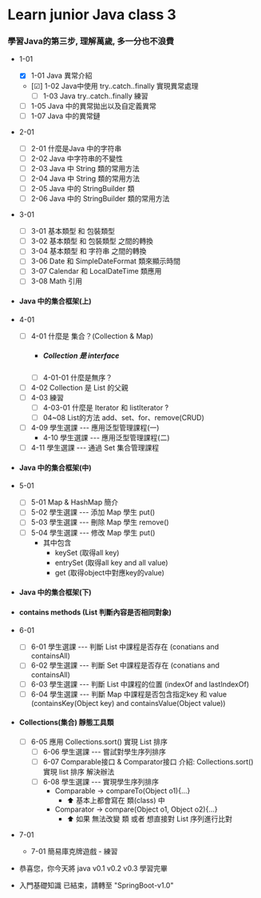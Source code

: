 # Learn junior Java class 3
### 學習Java的第三步, 理解萬歲, 多一分也不浪費
- 1-01
    - [x] 1-01 Java 異常介紹
    - [&#9745;] 1-02 Java中使用 try..catch..finally 實現異常處理
      - [ ] 1-03 Java try..catch..finally 練習
    - [ ] 1-05 Java 中的異常拋出以及自定義異常
    - [ ] 1-07 Java 中的異常鏈
- 2-01
    - [ ] 2-01 什麼是Java 中的字符串
    - [ ] 2-02 Java 中字符串的不變性
    - [ ] 2-03 Java 中 String 類的常用方法
    - [ ] 2-04 Java 中 String 類的常用方法
    - [ ] 2-05 Java 中的 StringBuilder 類
    - [ ] 2-06 Java 中的 StringBuilder 類的常用方法
- 3-01
    - [ ] 3-01 基本類型 和 包裝類型
    - [ ] 3-02 基本類型 和 包裝類型 之間的轉換
    - [ ] 3-04 基本類型 和 字符串 之間的轉換
    - [ ] 3-06 Date 和 SimpleDateFormat 類來顯示時間
    - [ ] 3-07 Calendar 和 LocalDateTime 類應用 
    - [ ] 3-08 Math 引用
- #### Java 中的集合框架(上)
- 4-01
  - [ ] 4-01 什麼是 集合？(Collection & Map)
    - ##### Collection 是 interface
    - [ ] 4-01-01 什麼是無序？
  - [ ] 4-02 Collection 是 List 的父親
  - [ ] 4-03 練習
    - [ ] 4-03-01 什麼是 Iterator 和 listIterator ?
    - [ ] 04~08 List的方法 add、set、for、remove(CRUD)
  - [ ] 4-09 學生選課 --- 應用泛型管理課程(一)
    - 4-10 學生選課 --- 應用泛型管理課程(二)
  - [ ] 4-11 學生選課 --- 通過 Set 集合管理課程
- #### Java 中的集合框架(中)
- 5-01 
  - [ ] 5-01 Map & HashMap 簡介
  - [ ] 5-02 學生選課 --- 添加 Map 學生 put()
  - [ ] 5-03 學生選課 --- 刪除 Map 學生 remove()
  - [ ] 5-04 學生選課 --- 修改 Map 學生 put()
    -  其中包含 
       - keySet   (取得all key) 
       - entrySet (取得all key and all value) 
       - get      (取得object中對應key的value)

- #### Java 中的集合框架(下)
- #### contains methods (List 判斷內容是否相同對象)
- 6-01
  - [ ] 6-01 學生選課 --- 判斷 List 中課程是否存在 (conatians and containsAll) 
  - [ ] 6-02 學生選課 --- 判斷 Set  中課程是否存在 (conatians and containsAll)
  - [ ] 6-03 學生選課 --- 判斷 List 中課程的位置 (indexOf and lastIndexOf)
  - [ ] 6-04 學生選課 --- 判斷 Map  中課程是否包含指定key 和 value (containsKey(Object key) and containsValue(Object value))
- #### Collections(集合) 靜態工具類
  - [ ] 6-05 應用 Collections.sort() 實現 List 排序
    - [ ] 6-06 學生選課 --- 嘗試對學生序列排序
    - [ ] 6-07 Comparable接口 & Comparator接口 介紹: Collections.sort() 實現 list 排序 解決辦法
    - [ ] 6-08 學生選課 --- 實現學生序列排序
      - Comparable -> compareTo(Object o1){...}
        - ⬆ 基本上都會寫在 類(class) 中
      - Comparator -> compare(Object o1, Object o2){...}
        - ⬆ 如果 無法改變 類 或者 想直接對 List 序列進行比對
- 7-01
  - 7-01 簡易庫克牌遊戲 - 練習
  

- 恭喜您，你今天將 java v0.1 v0.2 v0.3 學習完畢
- 入門基礎知識 已結束，請轉至 "SpringBoot-v1.0"
